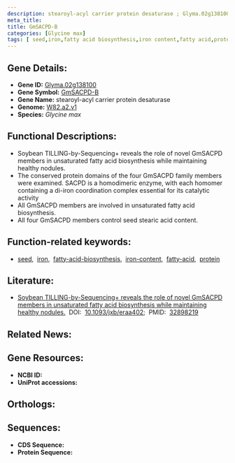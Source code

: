 ```yaml
---
description: stearoyl-acyl carrier protein desaturase ; Glyma.02g138100 ; Glycine max
meta_title:
title: GmSACPD-B
categories: [Glycine max]
tags: [ seed,iron,fatty acid biosynthesis,iron content,fatty acid,protein ]
---
```


## Gene Details:
- **Gene ID:** [Glyma.02g138100]()
- **Gene Symbol:** <u>GmSACPD-B</u>
- **Gene Name:** stearoyl-acyl carrier protein desaturase
- **Genome:** [W82.a2.v1]()
- **Species:** *Glycine max*

## Functional Descriptions:
   - Soybean TILLING-by-Sequencing+ reveals the role of novel GmSACPD members in unsaturated fatty acid biosynthesis while maintaining healthy nodules.
   - The conserved protein domains of the four GmSACPD family members were examined. SACPD is a homodimeric enzyme, with each homomer containing a di-iron coordination complex essential for its catalytic activity
   - All GmSACPD members are involved in unsaturated fatty acid biosynthesis.
   - All four GmSACPD members control seed stearic acid content.

## Function-related keywords:
   - [seed](/tags/seed/),&nbsp;&nbsp;[iron](/tags/iron/),&nbsp;&nbsp;[fatty-acid-biosynthesis](/tags/fatty-acid-biosynthesis/),&nbsp;&nbsp;[iron-content](/tags/iron-content/),&nbsp;&nbsp;[fatty-acid](/tags/fatty-acid/),&nbsp;&nbsp;[protein](/tags/protein/)

## Literature:
   - [Soybean TILLING-by-Sequencing+ reveals the role of novel GmSACPD members in unsaturated fatty acid biosynthesis while maintaining healthy nodules.](https://doi.org/10.1093/jxb/eraa402)&nbsp;&nbsp;DOI:&nbsp;&nbsp;[10.1093/jxb/eraa402](https://doi.org/10.1093/jxb/eraa402);&nbsp;&nbsp;PMID:&nbsp;&nbsp;[32898219](https://pubmed.ncbi.nlm.nih.gov/32898219/)

## Related News:

## Gene Resources:
- **NCBI ID:**  [](https://www.ncbi.nlm.nih.gov/gene/?term=)
- **UniProt accessions:**  [](https://www.uniprot.org/uniprotkb//entry)

## Orthologs:

## Sequences:
- **CDS Sequence:**
- **Protein Sequence:**
